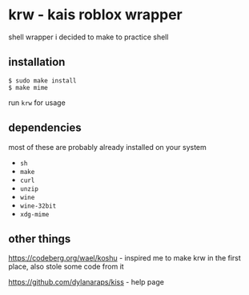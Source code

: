 # krw - kais roblox wrapper

shell wrapper i decided to make to practice shell

## installation

```
$ sudo make install
$ make mime
```

run `krw` for usage

## dependencies

most of these are probably already installed on your system

+ `sh`
+ `make`
+ `curl`
+ `unzip`
+ `wine`
+ `wine-32bit`
+ `xdg-mime`

## other things

https://codeberg.org/wael/koshu - inspired me to make krw in the first place, also stole some code from it

https://github.com/dylanaraps/kiss - help page
